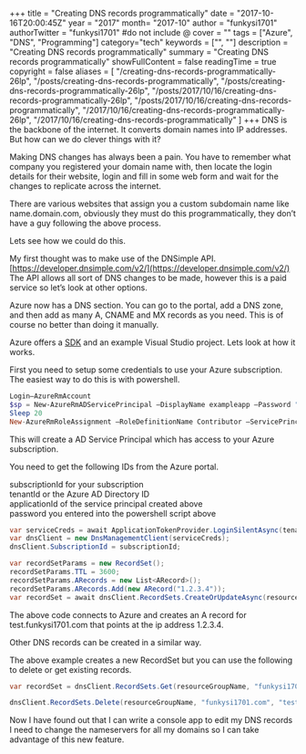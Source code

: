 +++
title = "Creating DNS records programmatically"
date = "2017-10-16T20:00:45Z"
year = "2017"
month= "2017-10"
author = "funkysi1701"
authorTwitter = "funkysi1701" #do not include @
cover = ""
tags = ["Azure", "DNS", "Programming"]
category="tech"
keywords = ["", ""]
description =  "Creating DNS records programmatically"
summary = "Creating DNS records programmatically"
showFullContent = false
readingTime = true
copyright = false
aliases = [
    "/creating-dns-records-programmatically-26lp",
    "/posts/creating-dns-records-programmatically",
    "/posts/creating-dns-records-programmatically-26lp",
    "/posts/2017/10/16/creating-dns-records-programmatically-26lp",
    "/posts/2017/10/16/creating-dns-records-programmatically",
    "/2017/10/16/creating-dns-records-programmatically-26lp",
    "/2017/10/16/creating-dns-records-programmatically"
]
+++
DNS is the backbone of the internet. It converts domain names into IP addresses. But how can we do clever things with it?

Making DNS changes has always been a pain. You have to remember what company you registered your domain name with, then locate the login details for their website, login and fill in some web form and wait for the changes to replicate across the internet.

There are various websites that assign you a custom subdomain name like name.domain.com, obviously they must do this programmatically, they don’t have a guy following the above process.

Lets see how we could do this.

My first thought was to make use of the DNSimple API. [https://developer.dnsimple.com/v2/](https://developer.dnsimple.com/v2/) The API allows all sort of DNS changes to be made, however this is a paid service so let’s look at other options.

Azure now has a DNS section. You can go to the portal, add a DNS zone, and then add as many A, CNAME and MX records as you need. This is of course no better than doing it manually.

Azure offers a [SDK](https://docs.microsoft.com/en-us/azure/dns/dns-sdk) and an example Visual Studio project. Lets look at how it works.

First you need to setup some credentials to use your Azure subscription. The easiest way to do this is with powershell.

```powershell
Login–AzureRmAccount
$sp = New-AzureRmADServicePrincipal –DisplayName exampleapp –Password "{provide-password}"
Sleep 20
New-AzureRmRoleAssignment –RoleDefinitionName Contributor –ServicePrincipalName $sp.ApplicationId
```

This will create a AD Service Principal which has access to your Azure subscription.

You need to get the following IDs from the Azure portal.

subscriptionId for your subscription  
tenantId or the Azure AD Directory ID  
applicationId of the service principal created above  
password you entered into the powershell script above

```csharp
var serviceCreds = await ApplicationTokenProvider.LoginSilentAsync(tenantId, clientId, secret);
var dnsClient = new DnsManagementClient(serviceCreds);
dnsClient.SubscriptionId = subscriptionId;

var recordSetParams = new RecordSet();
recordSetParams.TTL = 3600;
recordSetParams.ARecords = new List<ARecord>();
recordSetParams.ARecords.Add(new ARecord("1.2.3.4"));
var recordSet = await dnsClient.RecordSets.CreateOrUpdateAsync(resourceGroupName, "funkysi1701.com", "test", RecordType.A, recordSetParams);
```

The above code connects to Azure and creates an A record for test.funkysi1701.com that points at the ip address 1.2.3.4.

Other DNS records can be created in a similar way.

The above example creates a new RecordSet but you can use the following to delete or get existing records.

```csharp
var recordSet = dnsClient.RecordSets.Get(resourceGroupName, "funkysi1701.com", "test", RecordType.A);

dnsClient.RecordSets.Delete(resourceGroupName, "funkysi1701.com", "test", RecordType.A);
```

Now I have found out that I can write a console app to edit my DNS records I need to change the nameservers for all my domains so I can take advantage of this new feature.